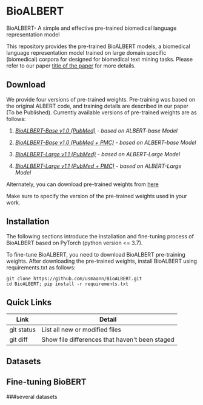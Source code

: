 # BioALBERT
BioALBERT- A simple and effective pre-trained biomedical language representation model


This repository provides the pre-trained BioALBERT models, a biomedical language representation model trained on large domain specific (biomedical) corpora for designed for biomedical text mining tasks. Please refer to our paper [title of the paper](links) for more details.


## Download

We provide four versions of pre-trained weights. Pre-training was based on the original ALBERT code, and training details are described in our paper (To be Published). Currently available versions of pre-trained weights are as follows:

1) *[BioALBERT-Base v1.0 (PubMed)]() - based on ALBERT-base Model*

2) *[BioALBERT-Base v1.0 (PubMed + PMC)]() - based on ALBERT-base Model*

3) *[BioALBERT-Large v1.1 (PubMed)]() - based on ALBERT-Large Model*

4) *[BioALBERT-Large v1.1 (PubMed + PMC)]() - based on ALBERT-Large Model*

Alternately, you can download pre-trained weights from [here]()

Make sure to specify the version of the pre-trained weights used in your work. 


## Installation

The following sections introduce the installation and fine-tuning process of BioALBERT based on PyTorch (python version <= 3.7).

To fine-tune BioALBERT, you need to download BioALBERT pre-training weights. After downloading the pre-trained weights, install BioALBERT using requirements.txt as follows:

```
git clone https://github.com/usmaann/BioALBERT.git
cd BioALBERT; pip install -r requirements.txt

```

## Quick Links

| Link | Detail |
| --- | --- |
| git status | List all new or modified files |
| git diff | Show file differences that haven't been staged |

## Datasets

## Fine-tuning BioBERT

###several datasets



